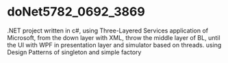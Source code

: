 # doNet5782_0692_3869
.NET project written in c#, using Three-Layered Services application of Microsoft, from the down layer with XML, throw the middle layer of BL, until the UI with WPF in presentation layer and simulator based on threads. using Design Patterns of singleton and simple factory 
